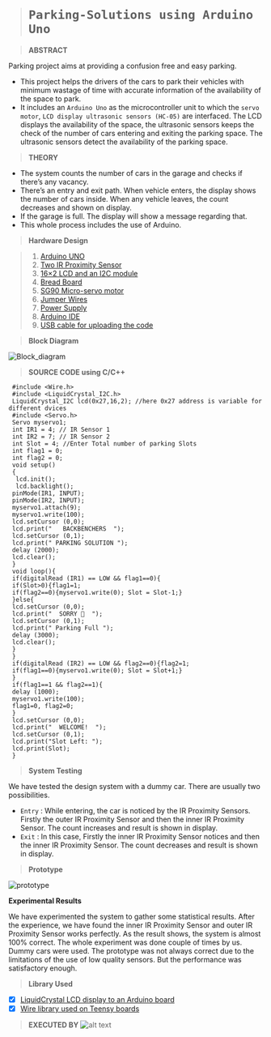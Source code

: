 ># ``Parking-Solutions using Arduino Uno``

>**ABSTRACT**

Parking project aims at providing a confusion free and easy parking.
*	This project helps the drivers of the cars to park their vehicles with minimum wastage of time with accurate information of the availability of the space to park.
*	It includes an ``Arduino Uno`` as the microcontroller unit to which the ``servo motor``, ``LCD display ultrasonic sensors (HC-05)`` are interfaced. The LCD displays the availability of the space, the ultrasonic sensors keeps the check of the number of cars entering and exiting the parking space. The ultrasonic sensors detect the availability of the parking space.

>**THEORY**

*	The system counts the number of cars in the garage and checks if there’s any vacancy.
*	There’s an entry and exit path. When vehicle enters, the display shows the number of cars inside. When any vehicle leaves, the count decreases and shown on display.
*	If the garage is full. The display will show a message regarding that. 
*	This whole process includes the use of Arduino.

>**Hardware Design**

>1.	[Arduino UNO](https://store-usa.arduino.cc/products/arduino-uno-rev3/?selectedStore=us)
>2.	[Two IR Proximity Sensor]()
>3.	[16×2 LCD and an I2C module]()
>4.	[Bread Board]()
>5.	[SG90 Micro-servo motor]()
>6.	[Jumper Wires]()
>7.  [Power Supply]()
>8.  [Arduino IDE]()
>9.  [USB cable for uploading the code]()

>**Block Diagram**

![Block_diagram](https://techatronic.com/wp-content/uploads/2021/08/03333-1024x702.jpg)


>**SOURCE CODE using C/C++**

```// The BackBenchers
 #include <Wire.h>           
 #include <LiquidCrystal_I2C.h>    
 LiquidCrystal_I2C lcd(0x27,16,2); //here 0x27 address is variable for different dvices  
 #include <Servo.h>   
 Servo myservo1;  
 int IR1 = 4; // IR Sensor 1  
 int IR2 = 7; // IR Sensor 2  
 int Slot = 4; //Enter Total number of parking Slots  
 int flag1 = 0;  
 int flag2 = 0;  
 void setup()  
 {  
  lcd.init();      
  lcd.backlight();  
 pinMode(IR1, INPUT);  
 pinMode(IR2, INPUT);  
 myservo1.attach(9);  
 myservo1.write(100);  
 lcd.setCursor (0,0);  
 lcd.print("   BACKBENCHERS  ");  
 lcd.setCursor (0,1);  
 lcd.print(" PARKING SOLUTION ");  
 delay (2000);  
 lcd.clear();   
 }  
 void loop(){   
 if(digitalRead (IR1) == LOW && flag1==0){  
 if(Slot>0){flag1=1;  
 if(flag2==0){myservo1.write(0); Slot = Slot-1;}  
 }else{  
 lcd.setCursor (0,0);  
 lcd.print("  SORRY 🙁  ");   
 lcd.setCursor (0,1);  
 lcd.print(" Parking Full ");   
 delay (3000);  
 lcd.clear();   
 }  
 }  
 if(digitalRead (IR2) == LOW && flag2==0){flag2=1;  
 if(flag1==0){myservo1.write(0); Slot = Slot+1;}  
 }  
 if(flag1==1 && flag2==1){  
 delay (1000);  
 myservo1.write(100);  
 flag1=0, flag2=0;  
 }  
 lcd.setCursor (0,0);  
 lcd.print("  WELCOME!  ");  
 lcd.setCursor (0,1);  
 lcd.print("Slot Left: ");  
 lcd.print(Slot);  
 }  
 ```

>**System Testing**

We have tested the design system with a dummy car. There are usually two possibilities.
*	``Entry`` : While entering, the car is noticed by the IR Proximity Sensors. Firstly the outer IR Proximity Sensor and then the inner IR Proximity Sensor. The count increases and result is shown in display.
*	``Exit`` : In this case, Firstly the inner IR Proximity Sensor notices and then the inner IR Proximity Sensor. The count decreases and result is shown in display.

>**Prototype**

![prototype](https:bcbc.jpg)



**Experimental Results**

We have experimented the system to gather some statistical results. After the experience, we have found the inner IR Proximity Sensor and outer IR Proximity Sensor works perfectly. As the result shows, the system is almost 100% correct. The whole experiment was done couple of times by us. Dummy cars were used. The prototype was not always correct due to the limitations of the use of low quality sensors. But the performance was satisfactory enough.

>**Library Used**

- [x] [LiquidCrystal LCD display to an Arduino board](https://github.com/PaulStoffregen/Wire)
- [x] [Wire library used on Teensy boards](https://github.com/fdebrabander/Arduino-LiquidCrystal-I2C-library)

>**EXECUTED BY**
![alt text](https://scontent.fccj6-1.fna.fbcdn.net/v/t1.6435-9/161000073_490642218743518_4295369850797339592_n.jpg?_nc_cat=107&ccb=1-5&_nc_sid=174925&_nc_ohc=V4MrNhd_4ggAX8ZyeXO&_nc_oc=AQkOaXLwKozbp1UkcE2WYYhO1UO5--S9w_ERGqY9YpourdrhvHp98a8FhB8N_aDj1ojLx3rV8n9v9W_WAKV8iVHy&tn=6bUWZpTSjmKBrWs0&_nc_ht=scontent.fccj6-1.fna&oh=00_AT-l_gJuHEkvEa983dONB12_ShcXck98Pa0By3FYsCOQpg&oe=61FAC4B5)
